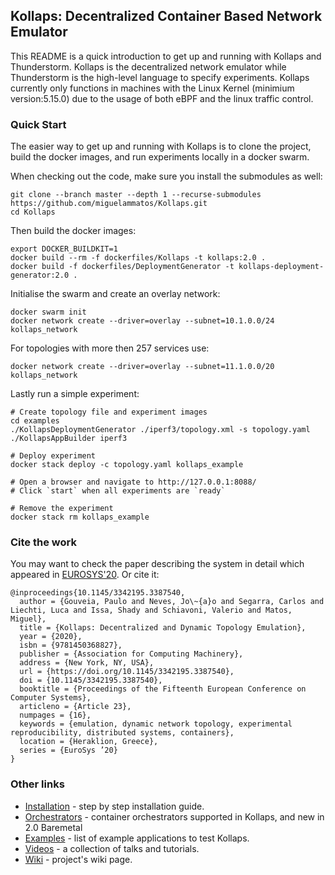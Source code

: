 ## Kollaps: Decentralized Container Based Network Emulator

This README is a quick introduction to get up and running with Kollaps and Thunderstorm.
Kollaps is the decentralized network emulator while Thunderstorm is the high-level language to specify experiments.
Kollaps currently only functions in machines with the Linux Kernel (minimium version:5.15.0) due to the usage of both eBPF and the linux traffic control.

### Quick Start

The easier way to get up and running with Kollaps is to clone the project, build
the docker images, and run experiments locally in a docker swarm.

When checking out the code, make sure you install the submodules as well:
```
git clone --branch master --depth 1 --recurse-submodules https://github.com/miguelammatos/Kollaps.git
cd Kollaps
```

Then build the docker images:
```
export DOCKER_BUILDKIT=1
docker build --rm -f dockerfiles/Kollaps -t kollaps:2.0 .
docker build -f dockerfiles/DeploymentGenerator -t kollaps-deployment-generator:2.0 .
```

Initialise the swarm and create an overlay network:
```
docker swarm init
docker network create --driver=overlay --subnet=10.1.0.0/24 kollaps_network
```
For topologies with more then 257 services use:
```
docker network create --driver=overlay --subnet=11.1.0.0/20 kollaps_network
```


Lastly run a simple experiment:
```
# Create topology file and experiment images
cd examples
./KollapsDeploymentGenerator ./iperf3/topology.xml -s topology.yaml
./KollapsAppBuilder iperf3

# Deploy experiment
docker stack deploy -c topology.yaml kollaps_example

# Open a browser and navigate to http://127.0.0.1:8088/
# Click `start` when all experiments are `ready`

# Remove the experiment
docker stack rm kollaps_example
```


### Cite the work

You may want to check the paper describing the system in detail which appeared
in [EUROSYS'20](https://dl.acm.org/doi/abs/10.1145/3342195.3387540).
Or cite it:
```
@inproceedings{10.1145/3342195.3387540,
  author = {Gouveia, Paulo and Neves, Jo\~{a}o and Segarra, Carlos and Liechti, Luca and Issa, Shady and Schiavoni, Valerio and Matos, Miguel},
  title = {Kollaps: Decentralized and Dynamic Topology Emulation},
  year = {2020},
  isbn = {9781450368827},
  publisher = {Association for Computing Machinery},
  address = {New York, NY, USA},
  url = {https://doi.org/10.1145/3342195.3387540},
  doi = {10.1145/3342195.3387540},
  booktitle = {Proceedings of the Fifteenth European Conference on Computer Systems},
  articleno = {Article 23},
  numpages = {16},
  keywords = {emulation, dynamic network topology, experimental reproducibility, distributed systems, containers},
  location = {Heraklion, Greece},
  series = {EuroSys ’20}
}
```

### Other links

+ [Installation](./docs/install.md) - step by step installation guide.
+ [Orchestrators](./docs/orchestrators.md) - container orchestrators supported in Kollaps, and new in 2.0 Baremetal
+ [Examples](./examples/README.md) - list of example applications to test Kollaps.
+ [Videos](./docs/videos.md) - a collection of talks and tutorials.
+ [Wiki](https://github.com/miguelammatos/Kollaps/wiki) - project's wiki page.
